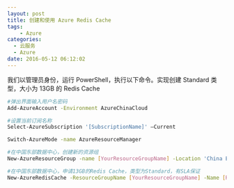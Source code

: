 ```yaml
---
layout: post
title: 创建和使用 Azure Redis Cache
tags: 
    - Azure
categories: 
  - 云服务
  - Azure
date: 2016-05-12 06:12:02
---
```



我们以管理员身份，运行 PowerShell，执行以下命令。实现创建 Standard 类型，大小为 13GB 的 Redis Cache

```bash
#弹出界面输入用户名密码
Add-AzureAccount -Environment AzureChinaCloud

#设置当前订阅名称
Select-AzureSubscription '[SubscriptionName]' –Current

Switch-AzureMode -name AzureResourceManager

#在中国东部数据中心，创建新的资源组
New-AzureResourceGroup -name [YourResourceGroupName] -Location 'China East'

#在中国东部数据中心，申请13GB的Redis Cache，类型为Standard，有SLA保证
New-AzureRedisCache -ResourceGroupName [YourResourceGroupName] -Name [RedisCacheName] -Location 'China East' -sku 'Standard' -Size '13GB'
```

